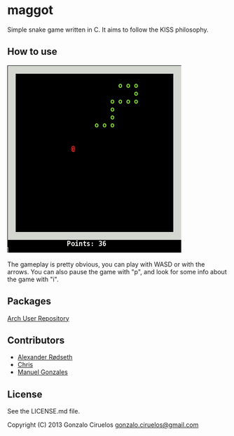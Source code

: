 maggot
======

Simple snake game written in C. It aims to follow the KISS philosophy.

How to use
----------

![A screenshot of the gameplay](/img/example.png "Screenshot")

The gameplay is pretty obvious, you can play with WASD or with the arrows.
You can also pause the game with "p", and look for some info about the game with "i".

Packages
--------
[Arch User Repository](https://aur.archlinux.org/packages/maggot-git/ "AUR")

Contributors
------------
* [Alexander Rødseth](https://github.com/xyproto)
* [Chris](https://github.com/damikin)
* [Manuel Gonzales](https://github.com/macleod2486)


License
-------

See the LICENSE.md file.

Copyright (C) 2013 Gonzalo Ciruelos <gonzalo.ciruelos@gmail.com>
